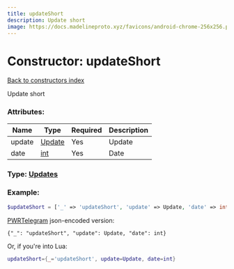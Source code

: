 ```yaml
---
title: updateShort
description: Update short
image: https://docs.madelineproto.xyz/favicons/android-chrome-256x256.png
---
```

# Constructor: updateShort  
[Back to constructors index](index.md)



Update short

### Attributes:

| Name     |    Type       | Required | Description |
|----------|---------------|----------|-------------|
|update|[Update](../types/Update.md) | Yes|Update|
|date|[int](../types/int.md) | Yes|Date|



### Type: [Updates](../types/Updates.md)


### Example:

```php
$updateShort = ['_' => 'updateShort', 'update' => Update, 'date' => int];
```  

[PWRTelegram](https://pwrtelegram.xyz) json-encoded version:

```
{"_": "updateShort", "update": Update, "date": int}
```


Or, if you're into Lua:

```lua
updateShort={_='updateShort', update=Update, date=int}

```


